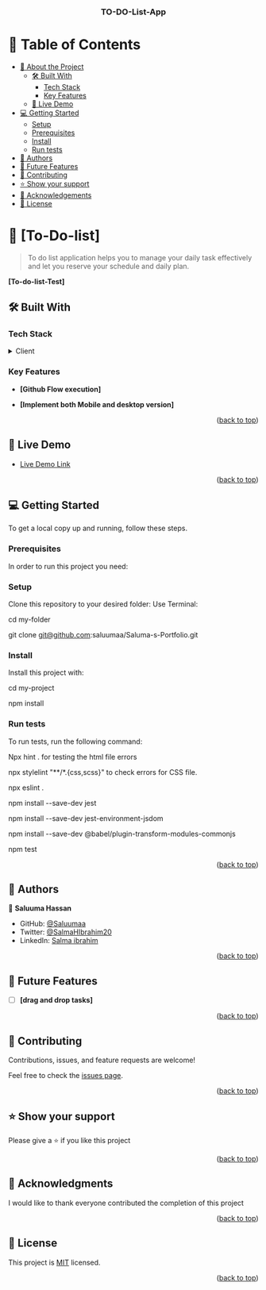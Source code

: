 <a name="readme-top"></a>


<div align="center">

  <h3><b>TO-DO-List-App</b></h3>

</div>

<!-- TABLE OF CONTENTS -->

# 📗 Table of Contents

- [📖 About the Project](#about-project)
  - [🛠 Built With](#built-with)
    - [Tech Stack](#tech-stack)
    - [Key Features](#key-features)
  - [🚀 Live Demo](#live-demo)
- [💻 Getting Started](#getting-started)
  - [Setup](#setup)
  - [Prerequisites](#prerequisites)
  - [Install](#install)
  - [Run tests](#run-tests)
- [👥 Authors](#authors)
- [🔭 Future Features](#future-features)
- [🤝 Contributing](#contributing)
- [⭐️ Show your support](#support)
- [🙏 Acknowledgements](#acknowledgements)
- [📝 License](#license)

# 📖 [To-Do-list] <a name="about-project"></a>

>To do list application helps you to manage your daily task effectively and let you reserve your schedule and daily plan.

**[To-do-list-Test]** 

## 🛠 Built With <a name="built-with"></a>

### Tech Stack <a name="tech-stack"></a>


<details>
<summary>Client</summary>
<ul>
  <li><a href=" HTML Tutorial (w3schools.com) ">HTML</a></li>    
  <li><a href=" CSS Tutorial (w3schools.com) ">CSS</a></li>
  <li><a href=" CSS Tutorial (w3schools.com) ">JavaScript</a></li>
  <li><a href=" CSS Tutorial (w3schools.com) ">Webpack</a></li>
 </ul>
</details>

### Key Features <a name="key-features"></a>

- **[Github Flow execution]**
 
- **[Implement both Mobile and desktop version]**
 
<p align="right">(<a href="#readme-top">back to top</a>)</p>


## 🚀 Live Demo <a name="Live-Demo"></a>

- [Live Demo Link](https://saluumaa.github.io/To-do-List/dist/)

<p align="right">(<a href="#readme-top">back to top</a>)</p>

## 💻 Getting Started <a name="getting-started"></a>

To get a local copy up and running, follow these steps.

### Prerequisites

In order to run this project you need: 
 
### Setup

Clone this repository to your desired folder: 
Use Terminal:
 
cd my-folder
 
git clone git@github.com:saluumaa/Saluma-s-Portfolio.git

### Install

Install this project with:

cd my-project
 
npm install


### Run tests

To run tests, run the following command:
 
Npx hint .   for testing the html file errors
 
npx stylelint "**/*.{css,scss}"     to check errors for CSS file.

 npx eslint .

npm install --save-dev jest   

npm install --save-dev jest-environment-jsdom

npm install --save-dev @babel/plugin-transform-modules-commonjs

npm test


<p align="right">(<a href="#readme-top">back to top</a>)</p>
 

## 👥 Authors <a name="authors"></a>

👤 **Saluuma Hassan**

- GitHub: [@Saluumaa](https://github.com/saluumaa)
- Twitter: [@SalmaHIbrahim20](https://twitter.com/SalmaHIbrahim20)
- LinkedIn: [Salma ibrahim](https://www.linkedin.com/in/salma-ibrahim-78bb5a14a/)

<p align="right">(<a href="#readme-top">back to top</a>)</p>


## 🔭 Future Features <a name="future-features"></a>

- [ ] **[drag and drop tasks]**

<p align="right">(<a href="#readme-top">back to top</a>)</p>
 

## 🤝 Contributing <a name="contributing"></a>

Contributions, issues, and feature requests are welcome!

Feel free to check the [issues page](../../issues/).

<p align="right">(<a href="#readme-top">back to top</a>)</p>


## ⭐️ Show your support <a name="support"></a>

Please give a ⭐️ if you like this project

<p align="right">(<a href="#readme-top">back to top</a>)</p>


## 🙏 Acknowledgments <a name="acknowledgements"></a>

I would like to thank everyone contributed the completion of this project

<p align="right">(<a href="#readme-top">back to top</a>)</p>


## 📝 License <a name="license"></a>
This project is [MIT](./LICENSE.md) licensed.
<p align="right">(<a href="#readme-top">back to top</a>)</p>

